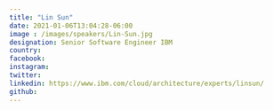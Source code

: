 ```yaml
---
title: "Lin Sun"
date: 2021-01-06T13:04:28-06:00
image : /images/speakers/Lin-Sun.jpg
designation: Senior Software Engineer IBM
country: 
facebook: 
instagram: 
twitter: 
linkedin: https://www.ibm.com/cloud/architecture/experts/linsun/
github: 
---
```



